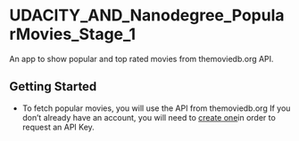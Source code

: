 # UDACITY_AND_Nanodegree_PopularMovies_Stage_1
An app to show popular and top rated movies from themoviedb.org API.

## Getting Started

* To fetch popular movies, you will use the API from themoviedb.org
If you don’t already have an account, you will need to [create one](https://www.themoviedb.org/account/signup)in order to request an API Key.


